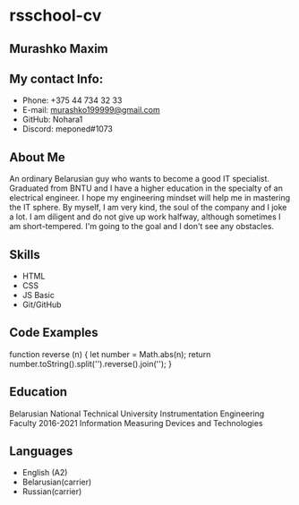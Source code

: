 # rsschool-cv
## Murashko Maxim   
## My contact Info:
* Phone: +375 44 734 32 33
* E-mail: murashko199999@gmail.com          
* GitHub: Nohara1
* Discord: meponed#1073
## About Me 
An ordinary Belarusian guy who wants to become a good IT specialist. Graduated from BNTU and I have a higher education in the specialty of an electrical engineer. I hope my engineering mindset will help me in mastering the IT sphere. By myself, I am very kind, the soul of the company and I joke a lot. I am diligent and do not give up work halfway, although sometimes I am short-tempered. I'm going to the goal and I don't see any obstacles.
## Skills
* HTML
* CSS
* JS Basic
* Git/GitHub
## Code Examples
function reverse (n) {
    let number = Math.abs(n);
  return number.toString().split('').reverse().join('');
}
## Education 
Belarusian National Technical University Instrumentation Engineering Faculty 2016-2021
Information Measuring Devices and Technologies
## Languages 
* English (A2)
* Belarusian(carrier)
* Russian(carrier)